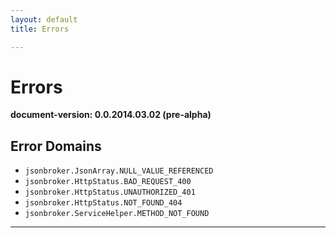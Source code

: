 ```yaml
---
layout: default
title: Errors

---
```



Errors
=================
**document-version:  0.0.2014.03.02 (pre-alpha)**  

Error Domains
----


* `jsonbroker.JsonArray.NULL_VALUE_REFERENCED`
* `jsonbroker.HttpStatus.BAD_REQUEST_400`
* `jsonbroker.HttpStatus.UNAUTHORIZED_401`
* `jsonbroker.HttpStatus.NOT_FOUND_404`
* `jsonbroker.ServiceHelper.METHOD_NOT_FOUND`



----
